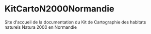# KitCartoN2000Normandie
Site d'accueil de la documentation du Kit de Cartographie des habitats naturels Natura 2000 en Normandie
